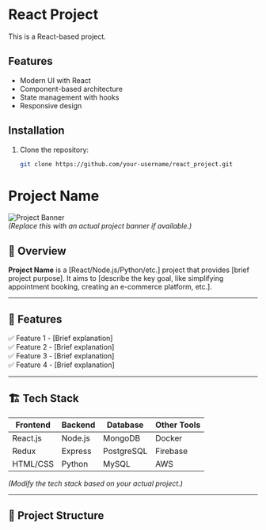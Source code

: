 




# React Project

This is a React-based project.

## Features
- Modern UI with React
- Component-based architecture
- State management with hooks
- Responsive design

## Installation

1. Clone the repository:
   ```sh
   git clone https://github.com/your-username/react_project.git


# Project Name

![Project Banner](https://via.placeholder.com/1200x400.png?text=Project+Banner)  
*(Replace this with an actual project banner if available.)*

## 🚀 Overview  

**Project Name** is a [React/Node.js/Python/etc.] project that provides [brief project purpose]. It aims to [describe the key goal, like simplifying appointment booking, creating an e-commerce platform, etc.].  

---

## 🌟 Features  

✅ Feature 1 - [Brief explanation]  
✅ Feature 2 - [Brief explanation]  
✅ Feature 3 - [Brief explanation]  
✅ Feature 4 - [Brief explanation]  

---

## 🏗 Tech Stack  

| Frontend  | Backend   | Database  | Other Tools |
|-----------|----------|-----------|-------------|
| React.js  | Node.js  | MongoDB   | Docker      |
| Redux     | Express  | PostgreSQL| Firebase    |
| HTML/CSS  | Python   | MySQL     | AWS         |

*(Modify the tech stack based on your actual project.)*

---

## 📂 Project Structure  

